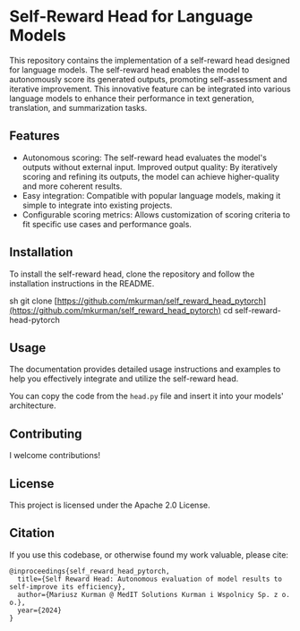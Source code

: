 # Self-Reward Head for Language Models

This repository contains the implementation of a self-reward head designed for language models. The self-reward head enables the model to autonomously score its generated outputs, promoting self-assessment and iterative improvement. This innovative feature can be integrated into various language models to enhance their performance in text generation, translation, and summarization tasks.

## Features

- Autonomous scoring: The self-reward head evaluates the model's outputs without external input.
Improved output quality: By iteratively scoring and refining its outputs, the model can achieve higher-quality and more coherent results.
- Easy integration: Compatible with popular language models, making it simple to integrate into existing projects.
- Configurable scoring metrics: Allows customization of scoring criteria to fit specific use cases and performance goals.

## Installation

To install the self-reward head, clone the repository and follow the installation instructions in the README.

sh
git clone [https://github.com/mkurman/self_reward_head_pytorch](https://github.com/mkurman/self_reward_head_pytorch)
cd self-reward-head-pytorch

## Usage

The documentation provides detailed usage instructions and examples to help you effectively integrate and utilize the self-reward head.

You can copy the code from the `head.py` file and insert it into your models' architecture.

## Contributing

I welcome contributions!

## License

This project is licensed under the Apache 2.0 License.

## Citation
If you use this codebase, or otherwise found my work valuable, please cite:

```
@inproceedings{self_reward_head_pytorch,
  title={Self Reward Head: Autonomous evaluation of model results to self-improve its efficiency},
  author={Mariusz Kurman @ MedIT Solutions Kurman i Wspolnicy Sp. z o. o.},
  year={2024}
}
```
